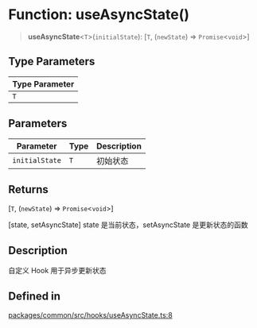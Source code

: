 # Function: useAsyncState()

> **useAsyncState**\<`T`\>(`initialState`): [`T`, (`newState`) => `Promise`\<`void`\>]

## Type Parameters

| Type Parameter |
| ------ |
| `T` |

## Parameters

| Parameter | Type | Description |
| ------ | ------ | ------ |
| `initialState` | `T` | 初始状态 |

## Returns

[`T`, (`newState`) => `Promise`\<`void`\>]

[state, setAsyncState] state 是当前状态，setAsyncState 是更新状态的函数

## Description

自定义 Hook 用于异步更新状态

## Defined in

[packages/common/src/hooks/useAsyncState.ts:8](https://github.com/XiaoPiHong/xph-crud/blob/99ec0ffb61581e75526484c4dd7c2cd81ce44894/packages/common/src/hooks/useAsyncState.ts#L8)
